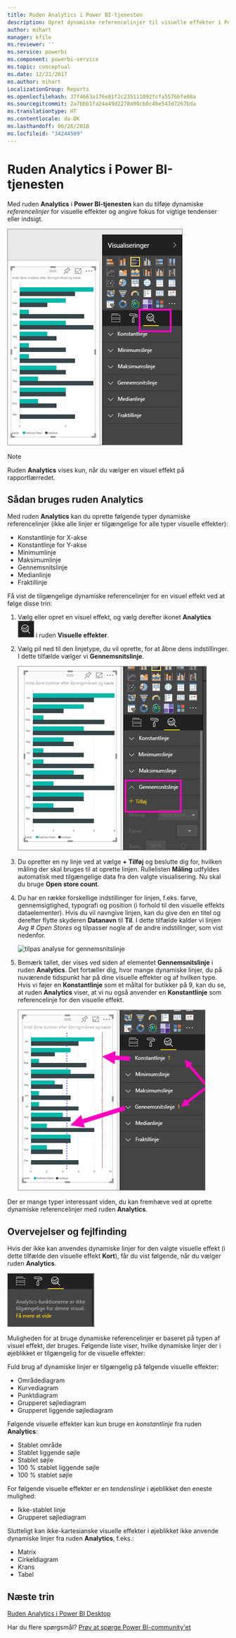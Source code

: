 ```yaml
---
title: Ruden Analytics i Power BI-tjenesten
description: Opret dynamiske referencelinjer til visuelle effekter i Power BI-tjenesten
author: mihart
manager: kfile
ms.reviewer: ''
ms.service: powerbi
ms.component: powerbi-service
ms.topic: conceptual
ms.date: 12/21/2017
ms.author: mihart
LocalizationGroup: Reports
ms.openlocfilehash: 37f4663a176e81f2c235111092fcfa5576bfe08a
ms.sourcegitcommit: 2a7bbb1fa24a49d2278a90cb0c4be543d7267bda
ms.translationtype: HT
ms.contentlocale: da-DK
ms.lasthandoff: 06/26/2018
ms.locfileid: "34244509"
---
```

# <a name="analytics-pane-in-power-bi-service"></a>Ruden Analytics i Power BI-tjenesten
Med ruden **Analytics** i **Power BI-tjenesten** kan du tilføje dynamiske *referencelinjer* for visuelle effekter og angive fokus for vigtige tendenser eller indsigt.

![](media/service-analytics-pane/power-bi-analytics-pane.png)

> [!NOTE]
> Ruden **Analytics** vises kun, når du vælger en visuel effekt på rapportlærredet.
> 
> 

## <a name="using-the-analytics-pane"></a>Sådan bruges ruden Analytics
Med ruden **Analytics** kan du oprette følgende typer dynamiske referencelinjer (ikke alle linjer er tilgængelige for alle typer visuelle effekter):

* Konstantlinje for X-akse
* Konstantlinje for Y-akse
* Minimumlinje
* Maksimumlinje
* Gennemsnitslinje
* Medianlinje
* Fraktillinje


Få vist de tilgængelige dynamiske referencelinjer for en visuel effekt ved at følge disse trin:

1. Vælg eller opret en visuel effekt, og vælg derefter ikonet **Analytics** ![](media/service-analytics-pane/power-bi-analytics-icon.png) i ruden **Visuelle effekter**.

2. Vælg pil ned til den linjetype, du vil oprette, for at åbne dens indstillinger. I dette tilfælde vælger vi **Gennemsnitslinje**.
   
   ![tilføj gennemsnitslinje](media/service-analytics-pane/power-bi-add.png)

3. Du opretter en ny linje ved at vælge **+ Tilføj** og beslutte dig for, hvilken måling der skal bruges til at oprette linjen.  Rullelisten **Måling** udfyldes automatisk med tilgængelige data fra den valgte visualisering. Nu skal du bruge **Open store count**.

5. Du har en række forskellige indstillinger for linjen, f.eks. farve, gennemsigtighed, typografi og position (i forhold til den visuelle effekts dataelementer). Hvis du vil navngive linjen, kan du give den en titel og derefter flytte skyderen **Datanavn** til **Til**.  I dette tilfælde kalder vi linjen *Avg # Open Stores* og tilpasser nogle af de andre indstillinger, som vist nedenfor.
   
   ![tilpas analyse for gennemsnitslinje](media/service-analytics-pane/power-bi-average-line2.png)

1. Bemærk tallet, der vises ved siden af elementet **Gennemsnitslinje** i ruden **Analytics**. Det fortæller dig, hvor mange dynamiske linjer, du på nuværende tidspunkt har på dine visuelle effekter og af hvilken type. Hvis vi føjer en **Konstantlinje** som et måltal for butikker på 9, kan du se, at ruden **Analytics** viser, at vi nu også anvender en **Konstantlinje** som referencelinje for den visuelle effekt.
   
   ![](media/service-analytics-pane/power-bi-reference-lines.png)
   

Der er mange typer interessant viden, du kan fremhæve ved at oprette dynamiske referencelinjer med ruden **Analytics**.

## <a name="considerations-and-troubleshooting"></a>Overvejelser og fejlfinding

Hvis der ikke kan anvendes dynamiske linjer for den valgte visuelle effekt (i dette tilfælde den visuelle effekt **Kort**), får du vist følgende, når du vælger ruden **Analytics**.
   
![analytics er ikke tilgængelig](media/service-analytics-pane/power-bi-no-lines.png)

Muligheden for at bruge dynamiske referencelinjer er baseret på typen af visuel effekt, der bruges. Følgende liste viser, hvilke dynamiske linjer der i øjeblikket er tilgængelig for de visuelle effekter:

Fuld brug af dynamiske linjer er tilgængelig på følgende visuelle effekter:

* Områdediagram
* Kurvediagram
* Punktdiagram
* Grupperet søjlediagram
* Grupperet liggende søjlediagram

Følgende visuelle effekter kan kun bruge en *konstantlinje* fra ruden **Analytics**:

* Stablet område
* Stablet liggende søjle
* Stablet søjle
* 100 % stablet liggende søjle
* 100 % stablet søjle

For følgende visuelle effekter er en *tendenslinje* i øjeblikket den eneste mulighed:

* Ikke-stablet linje
* Grupperet søjlediagram

Slutteligt kan ikke-kartesianske visuelle effekter i øjeblikket ikke anvende dynamiske linjer fra ruden **Analytics**, f.eks.:

* Matrix
* Cirkeldiagram
* Krans
* Tabel

## <a name="next-steps"></a>Næste trin
[Ruden Analytics i Power BI Desktop](desktop-analytics-pane.md)

Har du flere spørgsmål? [Prøv at spørge Power BI-community'et](http://community.powerbi.com/)

